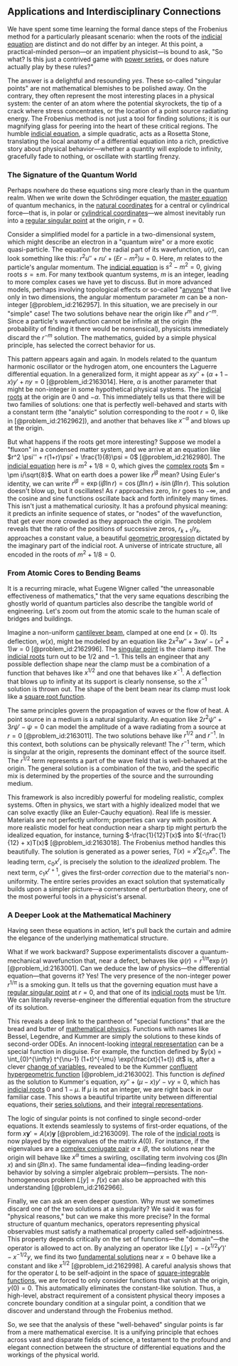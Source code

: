 ## Applications and Interdisciplinary Connections

We have spent some time learning the formal dance steps of the Frobenius method for a particularly pleasant scenario: when the roots of the [indicial equation](@article_id:165461) are distinct and do not differ by an integer. At this point, a practical-minded person—or an impatient physicist—is bound to ask, "So what? Is this just a contrived game with [power series](@article_id:146342), or does nature actually play by these rules?"

The answer is a delightful and resounding *yes*. These so-called "singular points" are not mathematical blemishes to be polished away. On the contrary, they often represent the most interesting places in a physical system: the center of an atom where the potential skyrockets, the tip of a crack where stress concentrates, or the location of a point source radiating energy. The Frobenius method is not just a tool for finding solutions; it is our magnifying glass for peering into the heart of these critical regions. The humble [indicial equation](@article_id:165461), a simple quadratic, acts as a Rosetta Stone, translating the local anatomy of a differential equation into a rich, predictive story about physical behavior—whether a quantity will explode to infinity, gracefully fade to nothing, or oscillate with startling frenzy.

### The Signature of the Quantum World

Perhaps nowhere do these equations sing more clearly than in the quantum realm. When we write down the Schrödinger equation, the [master equation](@article_id:142465) of quantum mechanics, in the [natural coordinates](@article_id:176111) for a central or cylindrical force—that is, in polar or [cylindrical coordinates](@article_id:271151)—we almost inevitably run into a [regular singular point](@article_id:162788) at the origin, $r=0$.

Consider a simplified model for a particle in a two-dimensional system, which might describe an electron in a "quantum wire" or a more exotic quasi-particle. The equation for the radial part of its wavefunction, $u(r)$, can look something like this: $r^2 u'' + r u' + (Er - m^2)u = 0$. Here, $m$ relates to the particle's angular momentum. The [indicial equation](@article_id:165461) is $s^2 - m^2 = 0$, giving roots $s = \pm m$. For many textbook quantum systems, $m$ is an integer, leading to more complex cases we have yet to discuss. But in more advanced models, perhaps involving topological effects or so-called "[anyons](@article_id:143259)" that live only in two dimensions, the angular momentum parameter $m$ can be a non-integer [@problem_id:2162957]. In this situation, we are precisely in our "simple" case! The two solutions behave near the origin like $r^m$ and $r^{-m}$. Since a particle's wavefunction cannot be infinite at the origin (the probability of finding it there would be nonsensical), physicists immediately discard the $r^{-m}$ solution. The mathematics, guided by a simple physical principle, has selected the correct behavior for us.

This pattern appears again and again. In models related to the quantum harmonic oscillator or the hydrogen atom, one encounters the Laguerre differential equation. In a generalized form, it might appear as $x y'' + (\alpha+1-x)y' + n y = 0$ [@problem_id:2163014]. Here, $\alpha$ is another parameter that might be non-integer in some hypothetical physical systems. The [indicial roots](@article_id:168384) at the origin are $0$ and $-\alpha$. This immediately tells us that there will be two families of solutions: one that is perfectly well-behaved and starts with a constant term (the "analytic" solution corresponding to the root $r=0$, like in [@problem_id:2162962]), and another that behaves like $x^{-\alpha}$ and blows up at the origin.

But what happens if the roots get more interesting? Suppose we model a "fluxon" in a condensed matter system, and we arrive at an equation like $r^2 \psi'' + r(1+r)\psi' + \frac{1}{8}\psi = 0$ [@problem_id:2162980]. The [indicial equation](@article_id:165461) here is $m^2 + 1/8 = 0$, which gives the [complex roots](@article_id:172447) $m = \pm i/\sqrt{8}$. What on earth does a power like $r^{i\beta}$ mean? Using Euler's identity, we can write $r^{i\beta} = \exp(i\beta \ln r) = \cos(\beta \ln r) + i \sin(\beta \ln r)$. This solution doesn't blow up, but it oscillates! As $r$ approaches zero, $\ln r$ goes to $-\infty$, and the cosine and sine functions oscillate back and forth infinitely many times. This isn't just a mathematical curiosity. It has a profound physical meaning: it predicts an infinite sequence of states, or "nodes" of the wavefunction, that get ever more crowded as they approach the origin. The problem reveals that the ratio of the positions of successive zeros, $r_{k+1}/r_k$, approaches a constant value, a beautiful [geometric progression](@article_id:269976) dictated by the imaginary part of the indicial root. A universe of intricate structure, all encoded in the roots of $m^2 + 1/8 = 0$.

### From Atomic Cores to Bending Beams

It is a recurring miracle, what Eugene Wigner called "the unreasonable effectiveness of mathematics," that the very same equations describing the ghostly world of quantum particles also describe the tangible world of engineering. Let's zoom out from the atomic scale to the human scale of bridges and buildings.

Imagine a non-uniform [cantilever beam](@article_id:173602), clamped at one end ($x=0$). Its deflection, $w(x)$, might be modeled by an equation like $2x^2 w'' + 3x w' - (x^2+1)w = 0$ [@problem_id:2162996]. The [singular point](@article_id:170704) is the clamp itself. The [indicial roots](@article_id:168384) turn out to be $1/2$ and $-1$. This tells an engineer that any possible deflection shape near the clamp must be a combination of a function that behaves like $x^{1/2}$ and one that behaves like $x^{-1}$. A deflection that blows up to infinity at its support is clearly nonsense, so the $x^{-1}$ solution is thrown out. The shape of the bent beam near its clamp must look like a [square root function](@article_id:184136).

The same principles govern the propagation of waves or the flow of heat. A point source in a medium is a natural singularity. An equation like $2r^2 \psi'' + 3r \psi' - \psi = 0$ can model the amplitude of a wave radiating from a source at $r=0$ [@problem_id:2163011]. The two solutions behave like $r^{1/2}$ and $r^{-1}$. In this context, both solutions can be physically relevant! The $r^{-1}$ term, which is singular at the origin, represents the dominant effect of the source itself. The $r^{1/2}$ term represents a part of the wave field that is well-behaved at the origin. The general solution is a combination of the two, and the specific mix is determined by the properties of the source and the surrounding medium.

This framework is also incredibly powerful for modeling realistic, complex systems. Often in physics, we start with a highly idealized model that we can solve exactly (like an Euler-Cauchy equation). Real life is messier. Materials are not perfectly uniform; properties can vary with position. A more realistic model for heat conduction near a sharp tip might perturb the idealized equation, for instance, turning $-\frac{1}{12}T(x)$ into $(-\frac{1}{12} + x)T(x)$ [@problem_id:2163018]. The Frobenius method handles this beautifully. The solution is generated as a power series, $T(x) = x^r \sum c_n x^n$. The leading term, $c_0 x^r$, is precisely the solution to the *idealized* problem. The next term, $c_1 x^{r+1}$, gives the first-order *correction* due to the material's non-uniformity. The entire series provides an exact solution that systematically builds upon a simpler picture—a cornerstone of perturbation theory, one of the most powerful tools in a physicist's arsenal.

### A Deeper Look at the Mathematical Machinery

Having seen these equations in action, let's pull back the curtain and admire the elegance of the underlying mathematical structure.

What if we work backward? Suppose experimentalists discover a quantum-mechanical wavefunction that, near a defect, behaves like $\psi(r) = r^{1/\pi} \exp(r)$ [@problem_id:2163001]. Can we deduce the law of physics—the differential equation—that governs it? Yes! The very presence of the non-integer power $r^{1/\pi}$ is a smoking gun. It tells us that the governing equation must have a [regular singular point](@article_id:162788) at $r=0$, and that one of its [indicial roots](@article_id:168384) must be $1/\pi$. We can literally reverse-engineer the differential equation from the structure of its solution.

This reveals a deep link to the pantheon of "special functions" that are the bread and butter of [mathematical physics](@article_id:264909). Functions with names like Bessel, Legendre, and Kummer are simply the solutions to these kinds of second-order ODEs. An innocent-looking [integral representation](@article_id:197856) can be a special function in disguise. For example, the function defined by $y(x) = \int_{0}^{\infty} t^{\nu-1} (1+t)^{-\mu} \exp(\frac{xt}{1+t}) dt$ is, after a clever [change of variables](@article_id:140892), revealed to be the Kummer [confluent hypergeometric function](@article_id:187579) [@problem_id:2163002]. This function is *defined* as the solution to Kummer's equation, $x y''+(\mu - x)y'-\nu y=0$, which has [indicial roots](@article_id:168384) $0$ and $1-\mu$. If $\mu$ is not an integer, we are right back in our familiar case. This shows a beautiful tripartite unity between differential equations, their [series solutions](@article_id:170060), and their [integral representations](@article_id:203815).

The logic of singular points is not confined to single second-order equations. It extends seamlessly to systems of first-order equations, of the form $x \mathbf{y}' = A(x) \mathbf{y}$ [@problem_id:2163009]. The role of the [indicial roots](@article_id:168384) is now played by the eigenvalues of the matrix $A(0)$. For instance, if the eigenvalues are a [complex conjugate pair](@article_id:149645) $\alpha \pm i\beta$, the solutions near the origin will behave like $x^\alpha$ times a swirling, oscillating term involving $\cos(\beta \ln x)$ and $\sin(\beta \ln x)$. The same fundamental idea—finding leading-order behavior by solving a simpler algebraic problem—persists. The non-homogeneous problem $L[y]=f(x)$ can also be approached with this understanding [@problem_id:2162966].

Finally, we can ask an even deeper question. Why must we sometimes discard one of the two solutions at a singularity? We said it was for "physical reasons," but can we make this more precise? In the formal structure of quantum mechanics, operators representing physical observables must satisfy a mathematical property called self-adjointness. This property depends critically on the set of functions—the "domain"—the operator is allowed to act on. By analyzing an operator like $L[y] = -(x^{1/2}y')' - x^{-1/2}y$, we find its two [fundamental solutions](@article_id:184288) near $x=0$ behave like a constant and like $x^{1/2}$ [@problem_id:2162998]. A careful analysis shows that for the operator $L$ to be self-adjoint in the space of [square-integrable functions](@article_id:199822), we are forced to only consider functions that vanish at the origin, $y(0)=0$. This automatically eliminates the constant-like solution. Thus, a high-level, abstract requirement of a consistent physical theory imposes a concrete boundary condition at a singular point, a condition that we discover and understand through the Frobenius method.

So, we see that the analysis of these "well-behaved" singular points is far from a mere mathematical exercise. It is a unifying principle that echoes across vast and disparate fields of science, a testament to the profound and elegant connection between the structure of differential equations and the workings of the physical world.